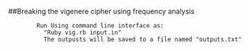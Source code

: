 ##Breaking the vigenere cipher using frequency analysis

            Run Using command line interface as:
              "Ruby vig.rb input.in"
              The outpusts will be saved to a file named "outputs.txt"

